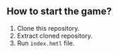 ## How to start the game?
1. Clone this repository.
2. Extract cloned repository.
3. Run `index.hmtl` file.
